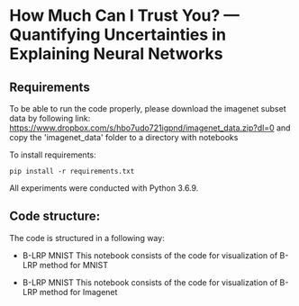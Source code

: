 # How Much Can I Trust You? — Quantifying Uncertainties in Explaining Neural Networks

## Requirements

To be able to run the code properly, please download the imagenet subset data by following link: https://www.dropbox.com/s/hbo7udo721igpnd/imagenet_data.zip?dl=0 and copy the 'imagenet_data' folder to a directory with notebooks

To install requirements:

```setup
pip install -r requirements.txt
```

All experiments were conducted with Python 3.6.9.

## Code structure:

The code is structured in a following way:

  * B-LRP MNIST
    This notebook consists of the code for visualization of B-LRP method for MNIST

  * B-LRP MNIST
    This notebook consists of the code for visualization of B-LRP method for Imagenet